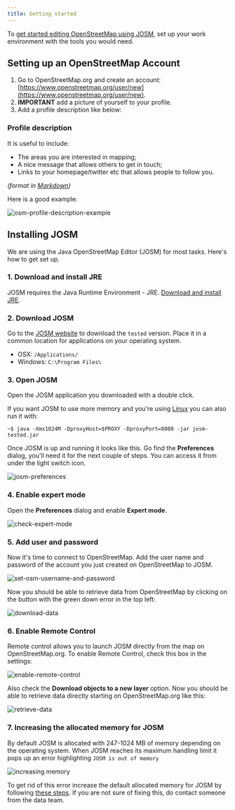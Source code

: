 ```yaml
---
title: Getting started
---
```


To [get started editing OpenStreetMap using JOSM](https://www.mapbox.com/blog/making-the-most-josm/), set up your work environment with the tools you would need.

## Setting up an OpenStreetMap Account

1. Go to OpenStreetMap.org and create an account: [https://www.openstreetmap.org/user/new](https://www.openstreetmap.org/user/new).
2. **IMPORTANT** add a picture of yourself to your profile.
3. Add a profile description like below:

### Profile description

It is useful to include:

- The areas you are interested in mapping;
- A nice message that allows others to get in touch;
- Links to your homepage/twitter etc that allows people to follow you.

*(format in [Markdown]( http://en.wikipedia.org/wiki/Markdown))*

Here is a good example:

![osm-profile-description-example]({{site.baseurl}}/images/osm-profile-description-example.png)


## Installing JOSM

We are using the Java OpenStreetMap Editor (JOSM) for most tasks. Here's how to get set up.

### 1. Download and install JRE

JOSM requires the Java Runtime Environment - JRE. [Download and install JRE]( http://www.oracle.com/technetwork/java/javase/downloads/jre8-downloads-2133155.html).

### 2. Download JOSM

Go to the [JOSM website](https://josm.openstreetmap.de/wiki/Download) to download the `tested` version. Place it in a common location for applications on your operating system.

- OSX: `/Applications/`
- Windows: `C:\Program Files\`

### 3. Open JOSM

Open the JOSM application you downloaded with a double click.

If you want JOSM to use more memory and you're using [Linux](http://wiki.openstreetmap.org/wiki/JOSM/Linux) you can also run it with:

    ~$ java -Xmx1024M -DproxyHost=$PROXY -DproxyPort=8080 -jar josm-tested.jar

Once JOSM is up and running it looks like this. Go find the **Preferences** dialog, you'll need it for the next couple of steps. You can access it from under the light switch icon.

![josm-preferences]({{site.baseurl}}/images/josm-preferences.png)

### 4. Enable expert mode

Open the **Preferences** dialog and enable **Expert mode**.

![check-expert-mode]({{site.baseurl}}/images/check-expert-mode.png)

### 5. Add user and password

Now it's time to connect to OpenStreetMap. Add the user name and password of the account you just created on OpenStreetMap to JOSM.

![set-osm-username-and-password]({{site.baseurl}}/images/set-osm-username-and-password.png)

Now you should be able to retrieve data from OpenStreetMap by clicking on the button with the green down error in the top left:

![download-data]({{site.baseurl}}/images/download-data.gif)

### 6. Enable Remote Control

Remote control allows you to launch JOSM directly from the map on OpenStreetMap.org. To enable Remote Control, check this box in the settings:

![enable-remote-control]({{site.baseurl}}/images/enable-remote-control.png)

Also check the **Download objects to a new layer** option. Now you should be able to retrieve data directly starting on OpenStreetMap.org like this:

![retrieve-data]({{site.baseurl}}/images/retrieve-data.gif)

### 7. Increasing the allocated memory for JOSM

By default JOSM is allocated with 247-1024 MB of memory depending on the operating system. When JOSM reaches its maximum handling limit it pops up an error highlighting `JOSM is out of memory`

![increasing memory]({{site.baseurl}}/images/increasing-memory.png)

To get rid of this error increase the default allocated memory for JOSM by following [these steps](https://gist.github.com/jothirnadh/00352fff58ce2628cc4f#supply-parameters). If you are not sure of fixing this, do contact someone from the data team.
